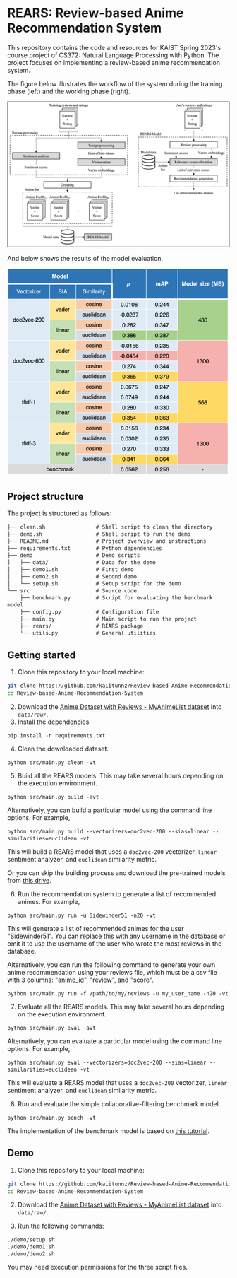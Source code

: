 # REARS: Review-based Anime Recommendation System

This repository contains the code and resources for KAIST Spring 2023's course project of CS372: Natural Language Processing with Python. The project focuses on implementing a review-based anime recommendation system.

The figure below illustrates the workflow of the system during the training phase (left) and the working phase (right).

![Schematic overview of the REARS system](images/diagram.png)

And below shows the results of the model evaluation.

![Model evaluation results](images/results.png)

## Project structure

The project is structured as follows:

```
├── clean.sh                # Shell script to clean the directory
├── demo.sh                 # Shell script to run the demo
├── README.md               # Project overview and instructions
├── requirements.txt        # Python dependencies
├── demo                    # Demo scripts
│   ├── data/               # Data for the demo
│   ├── demo1.sh            # First demo
│   ├── demo2.sh            # Second demo
│   └── setup.sh            # Setup script for the demo
└── src                     # Source code
    ├── benchmark.py        # Script for evaluating the benchmark model
    ├── config.py           # Configuration file
    ├── main.py             # Main script to run the project
    ├── rears/              # REARS package
    └── utils.py            # General utilities
```

## Getting started

1. Clone this repository to your local machine:

```bash
git clone https://github.com/kaiitunnz/Review-based-Anime-Recommendation-System
cd Review-based-Anime-Recommendation-System
```

2. Download the [Anime Dataset with Reviews - MyAnimeList dataset](https://www.kaggle.com/datasets/marlesson/myanimelist-dataset-animes-profiles-reviews) into `data/raw/`.
3. Install the dependencies.

```shell
pip install -r requirements.txt
```

4. Clean the downloaded dataset.

```shell
python src/main.py clean -vt
```

5. Build all the REARS models. This may take several hours depending on the execution environment.

```shell
python src/main.py build -avt
```

Alternatively, you can build a particular model using the command line options. For example,

```shell
python src/main.py build --vectorizers=doc2vec-200 --sias=linear --similarities=euclidean -vt
```

This will build a REARS model that uses a `doc2vec-200` vectorizer, `linear` sentiment analyzer, and `euclidean` similarity metric.

Or you can skip the building process and download the pre-trained models from [this drive](https://kaistackr-my.sharepoint.com/:u:/g/personal/noppanat_w_kaist_ac_kr/Ec8ZoPmrTstBl7E_ERe2s5oB3pktr2YTcjlLo-rHHKIn0g?e=FWavez).

6. Run the recommendation system to generate a list of recommended animes. For example,

```shell
python src/main.py run -u Sidewinder51 -n20 -vt
```

This will generate a list of recommended animes for the user "Sidewinder51". You can replace this with any username in the database or omit
it to use the username of the user who wrote the most reviews in the database.

Alternatively, you can run the following command to generate your own anime recommendation using your reviews file, which must be a csv file with 3 columns: "anime_id", "review", and "score".

```shell
python src/main.py run -f /path/to/my/reviews -u my_user_name -n20 -vt
```

7. Evaluate all the REARS models. This may take several hours depending on the execution environment.

```shell
python src/main.py eval -avt
```

Alternatively, you can evaluate a particular model using the command line options. For example,

```shell
python src/main.py eval --vectorizers=doc2vec-200 --sias=linear --similarities=euclidean -vt
```

This will evaluate a REARS model that uses a `doc2vec-200` vectorizer, `linear` sentiment analyzer, and `euclidean` similarity metric.

8. Run and evaluate the simple collaborative-filtering benchmark model.

```shell
python src/main.py bench -vt
```

The implementation of the benchmark model is based on [this tutorial](https://betterprogramming.pub/how-to-build-recommendation-models-with-myanimelist-and-sklearn-part-2-4802efba95cd).

## Demo

1. Clone this repository to your local machine:

```bash
git clone https://github.com/kaiitunnz/Review-based-Anime-Recommendation-System
cd Review-based-Anime-Recommendation-System
```

2. Download the [Anime Dataset with Reviews - MyAnimeList dataset](https://www.kaggle.com/datasets/marlesson/myanimelist-dataset-animes-profiles-reviews) into `data/raw/`.

3. Run the following commands:

```shell
./demo/setup.sh
./demo/demo1.sh
./demo/demo2.sh
```

You may need execution permissions for the three script files.
